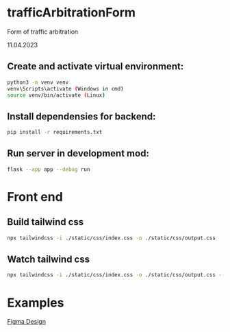 # trafficArbitrationForm
Form of traffic arbitration

11.04.2023

## Create and activate virtual environment:
```bash
python3 -m venv venv
venv\Scripts\activate (Windows in cmd)
source venv/bin/activate (Linux)
```


## Install dependensies for backend:
```bash
pip install -r requirements.txt
```

## Run server in development mod:
```bash
flask --app app --debug run
```

# Front end
## Build tailwind css
``` bash
npx tailwindcss -i ./static/css/index.css -o ./static/css/output.css
```

## Watch tailwind css
``` bash
npx tailwindcss -i ./static/css/index.css -o ./static/css/output.css --watch
```

<!-- ## Init DB:
```bash
flask db init
flask db migrate
flask db upgrade
``` -->

# Examples
[Figma Design](./static/pdf/AbritrageTraffic.pdf)